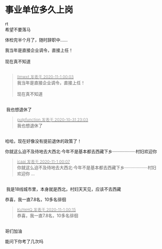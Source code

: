 # 事业单位多久上岗


rt<br />
希望不要落马

体检完半个月了，随时辞职中……

我当年是直接企业调令，直接上任！<br />
<br />
现在真不知道<br />
<br />
<img src="static/image/smiley/default/lol.gif" smilieid="12" border="0" alt="" /><img src="static/image/smiley/default/lol.gif" smilieid="12" border="0" alt="" /><img src="static/image/smiley/default/lol.gif" smilieid="12" border="0" alt="" />

<div class="quote"><blockquote><font size="2"><a href="https://www.hostloc.com/forum.php?mod=redirect&amp;goto=findpost&amp;pid=9383094&amp;ptid=760774" target="_blank"><font color="#999999">llmwxt 发表于 2020-11-1 00:03</font></a></font><br />
我当年是直接企业调令，直接上任！<br />
<br />
现在真不知道</blockquote></div><br />
<img src="static/image/smiley/yct/002.gif" smilieid="30" border="0" alt="" /> 我也想退休了

<div class="quote"><blockquote><font size="2"><a href="https://www.hostloc.com/forum.php?mod=redirect&amp;goto=findpost&amp;pid=9383100&amp;ptid=760774" target="_blank"><font color="#999999">pulpfunction 发表于 2020-10-31 23:03</font></a></font><br />
我也想退休了</blockquote></div><br />
哈哈，现在好像没有提前退休的政策了！

你就这么迫不及待地去大西北·今年不是基本都去西藏下乡···················村妇欢迎你

<div class="quote"><blockquote><font size="2"><a href="https://www.hostloc.com/forum.php?mod=redirect&amp;goto=findpost&amp;pid=9383111&amp;ptid=760774" target="_blank"><font color="#999999">icaai 发表于 2020-11-1 00:07</font></a></font><br />
你就这么迫不及待地去大西北·今年不是基本都去西藏下乡···················村妇欢迎你 ...</blockquote></div><br />
<img src="static/image/smiley/default/lol.gif" smilieid="12" border="0" alt="" /> 我是18线城市里，本身就是西北，村妇天天见，应该不去西藏

恭喜，我一直7.8名，10多名徘徊

<div class="quote"><blockquote><font size="2"><a href="https://www.hostloc.com/forum.php?mod=redirect&amp;goto=findpost&amp;pid=9383132&amp;ptid=760774" target="_blank"><font color="#999999">KuYeHQ 发表于 2020-11-1 00:15</font></a></font><br />
恭喜，我一直7.8名，10多名徘徊</blockquote></div><br />
哥们加油<img src="static/image/smiley/default/handshake.gif" smilieid="17" border="0" alt="" />

能问下你考了几次吗<img src="static/image/smiley/default/lol.gif" smilieid="12" border="0" alt="" />
